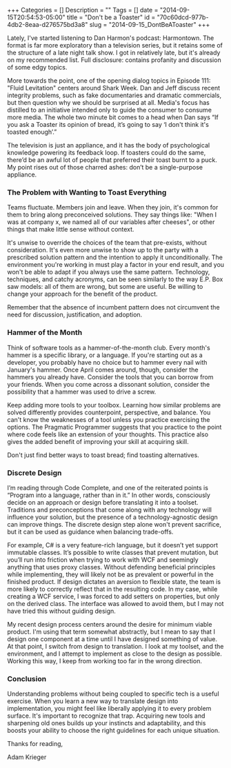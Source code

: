 +++
Categories = []
Description = ""
Tags = []
date = "2014-09-15T20:54:53-05:00"
title = "Don't be a Toaster"
id = "70c60dcd-977b-4db2-8eaa-d276575bd3a8"
slug = "2014-09-15_DontBeAToaster"
+++

Lately, I've started listening to Dan Harmon's podcast: Harmontown. The format is far more exploratory than a television series, but it retains some of the structure of a late night talk show. I got in relatively late, but it's already on my recommended list. Full disclosure: contains profanity and discussion of some edgy topics.

<!--more-->

More towards the point, one of the opening dialog topics in Episode 111: "Fluid Levitation" centers around Shark Week. Dan and Jeff discuss recent integrity problems, such as fake documentaries and dramatic commercials, but then question why we should be surprised at all. Media's focus has distilled to an initiative intended only to guide the consumer to consume more media. The whole two minute bit comes to a head when Dan says “If you ask a Toaster its opinion of bread, it’s going to say ‘I don't think it's toasted enough’.”

The television is just an appliance, and it has the body of psychological knowledge powering its feedback loop. If toasters could do the same, there’d be an awful lot of people that preferred their toast burnt to a puck. My point rises out of those charred ashes: don’t be a single-purpose appliance.

### The Problem with Wanting to Toast Everything

Teams fluctuate. Members join and leave. When they join, it's common for them to bring along preconceived solutions. They say things like: "When I was at company x, we named all of our variables after cheeses", or other things that make little sense without context.

It's unwise to override the choices of the team that pre-exists, without consideration. It's even more unwise to show up to the party with a prescribed solution pattern and the intention to apply it unconditionally. The environment you're working in must play a factor in your end result, and you won't be able to adapt if you always use the same pattern. Technology, techniques, and catchy acronyms, can be seen similarly to the way E.P. Box saw models: all of them are wrong, but some are useful. Be willing to change your approach for the benefit of the product.

Remember that the absence of incumbent pattern does not circumvent the need for discussion, justification, and adoption.

### Hammer of the Month

Think of software tools as a hammer-of-the-month club. Every month's hammer is a specific library, or a language. If you're starting out as a developer, you probably have no choice but to hammer every nail with January's hammer. Once April comes around, though, consider the hammers you already have. Consider the tools that you can borrow from your friends. When you come across a dissonant solution, consider the possibility that a hammer was used to drive a screw.

Keep adding more tools to your toolbox. Learning how similar problems are solved differently provides counterpoint, perspective, and balance. You can't know the weaknesses of a tool unless you practice exercising the options. The Pragmatic Programmer suggests that you practice to the point where code feels like an extension of your thoughts. This practice also gives the added benefit of improving your skill at acquiring skill.

Don't just find better ways to toast bread; find toasting alternatives.

### Discrete Design

I’m reading through Code Complete, and one of the reiterated points is “Program into a language, rather than in it.” In other words, consciously decide on an approach or design before translating it into a toolset. Traditions and preconceptions that come along with any technology will influence your solution, but the presence of a technology-agnostic design can improve things. The discrete design step alone won't prevent sacrifice, but it can be used as guidance when balancing trade-offs.

For example, C# is a very feature-rich language, but it doesn’t yet support immutable classes. It’s possible to write classes that prevent mutation, but you’ll run into friction when trying to work with WCF and seemingly anything that uses proxy classes. Without defending beneficial principles while implementing, they will likely not be as prevalent or powerful in the finished product. If design dictates an aversion to flexible state, the team is more likely to correctly reflect that in the resulting code. In my case, while creating a WCF service, I was forced to add setters on properties, but only on the derived class. The interface was allowed to avoid them, but I may not have tried this without guiding design.

My recent design process centers around the desire for minimum viable product. I'm using that term somewhat abstractly, but I mean to say that I design one component at a time until I have designed something of value. At that point, I switch from design to translation. I look at my toolset, and the environment, and I attempt to implement as close to the design as possible. Working this way, I keep from working too far in the wrong direction.

### Conclusion

Understanding problems without being coupled to specific tech is a useful exercise. When you learn a new way to translate design into implementation, you might feel like liberally applying it to every problem surface. It's important to recognize that trap. Acquiring new tools and sharpening old ones builds up your instincts and adaptability, and this boosts your ability to choose the right guidelines for each unique situation.

Thanks for reading,

Adam Krieger
